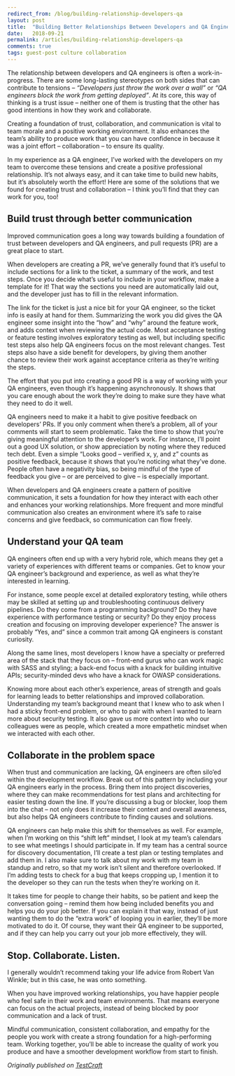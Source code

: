 ```yaml
---
redirect_from: /blog/building-relationship-developers-qa
layout: post
title:  "Building Better Relationships Between Developers and QA Engineers"
date:   2018-09-21
permalink: /articles/building-relationship-developers-qa
comments: true
tags: guest-post culture collaboration
---
```


The relationship between developers and QA engineers is often a work-in-progress. There are some long-lasting stereotypes on both sides that can contribute to tensions – *“Developers just throw the work over a wall”* or *“QA engineers block the work from getting deployed”*. At its core, this way of thinking is a trust issue – neither one of them is trusting that the other has good intentions in how they work and collaborate.

Creating a foundation of trust, collaboration, and communication is vital to team morale and a positive working environment. It also enhances the team’s ability to produce work that you can have confidence in because it was a joint effort – collaboration – to ensure its quality.

In my experience as a QA engineer, I’ve worked with the developers on my team to overcome these tensions and create a positive professional relationship. It’s not always easy, and it can take time to build new habits, but it’s absolutely worth the effort! Here are some of the solutions that we found for creating trust and collaboration – I think you’ll find that they can work for you, too!

## Build trust through better communication

Improved communication goes a long way towards building a foundation of trust between developers and QA engineers, and pull requests (PR) are a great place to start.

When developers are creating a PR, we’ve generally found that it’s useful to include sections for a link to the ticket, a summary of the work, and test steps. Once you decide what’s useful to include in your workflow, make a template for it! That way the sections you need are automatically laid out, and the developer just has to fill in the relevant information.

The link for the ticket is just a nice bit for your QA engineer, so the ticket info is easily at hand for them. Summarizing the work you did gives the QA engineer some insight into the “how” and “why” around the feature work, and adds context when reviewing the actual code. Most acceptance testing or feature testing involves exploratory testing as well, but including specific test steps also help QA engineers focus on the most relevant changes. Test steps also have a side benefit for developers, by giving them another chance to review their work against acceptance criteria as they’re writing the steps.

The effort that you put into creating a good PR is a way of working with your QA engineers, even though it’s happening asynchronously. It shows that you care enough about the work they’re doing to make sure they have what they need to do it well.

QA engineers need to make it a habit to give positive feedback on developers’ PRs. If you only comment when there’s a problem, all of your comments will start to seem problematic. Take the time to show that you’re giving meaningful attention to the developer’s work. For instance, I’ll point out a good UX solution, or show appreciation by noting where they reduced tech debt. Even a simple “Looks good – verified x, y, and z” counts as positive feedback, because it shows that you’re noticing what they’ve done. People often have a negativity bias, so being mindful of the type of feedback you give – or are perceived to give – is especially important.

When developers and QA engineers create a pattern of positive communication, it sets a foundation for how they interact with each other and enhances your working relationships. More frequent and more mindful communication also creates an environment where it’s safe to raise concerns and give feedback, so communication can flow freely.

## Understand your QA team

QA engineers often end up with a very hybrid role, which means they get a variety of experiences with different teams or companies. Get to know your QA engineer’s background and experience, as well as what they’re interested in learning.

For instance, some people excel at detailed exploratory testing, while others may be skilled at setting up and troubleshooting continuous delivery pipelines. Do they come from a programming background? Do they have experience with performance testing or security? Do they enjoy process creation and focusing on improving developer experience? The answer is probably “Yes, and” since a common trait among QA engineers is constant curiosity.

Along the same lines, most developers I know have a specialty or preferred area of the stack that they focus on – front-end gurus who can work magic with SASS and styling; a back-end focus with a knack for building intuitive APIs; security-minded devs who have a knack for OWASP considerations.

Knowing more about each other’s experience, areas of strength and goals for learning leads to better relationships and improved collaboration. Understanding my team’s background meant that I knew who to ask when I had a sticky front-end problem, or who to pair with when I wanted to learn more about security testing. It also gave us more context into who our colleagues were as people, which created a more empathetic mindset when we interacted with each other.

## Collaborate in the problem space

When trust and communication are lacking, QA engineers are often silo’ed within the development workflow. Break out of this pattern by including your QA engineers early in the process. Bring them into project discoveries, where they can make recommendations for test plans and architecting for easier testing down the line. If you’re discussing a bug or blocker, loop them into the chat – not only does it increase their context and overall awareness, but also helps QA engineers contribute to finding causes and solutions.

QA engineers can help make this shift for themselves as well. For example, when I’m working on this “shift left” mindset, I look at my team’s calendars to see what meetings I should participate in. If my team has a central source for discovery documentation, I’ll create a test plan or testing templates and add them in. I also make sure to talk about my work with my team in standup and retro, so that my work isn’t silent and therefore overlooked. If I’m adding tests to check for a bug that keeps cropping up, I mention it to the developer so they can run the tests when they’re working on it.

It takes time for people to change their habits, so be patient and keep the conversation going – remind them how being included benefits you and helps you do your job better. If you can explain it that way, instead of just wanting them to do the “extra work” of looping you in earlier, they’ll be more motivated to do it. Of course, they want their QA engineer to be supported, and if they can help you carry out your job more effectively, they will.

## Stop. Collaborate. Listen.

I generally wouldn’t recommend taking your life advice from Robert Van Winkle; but in this case, he was onto something.

When you have improved working relationships, you have happier people who feel safe in their work and team environments. That means everyone can focus on the actual projects, instead of being blocked by poor communication and a lack of trust.

Mindful communication, consistent collaboration, and empathy for the people you work with create a strong foundation for a high-performing team. Working together, you’ll be able to increase the quality of work you produce and have a smoother development workflow from start to finish.

*Originally published on [TestCraft](https://www.testcraft.io/building-relationship-developers-qa/)*